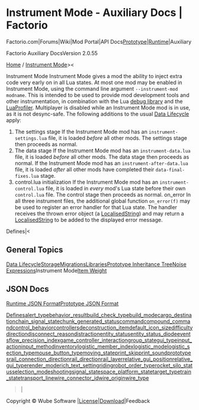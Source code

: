 # Instrument Mode - Auxiliary Docs | Factorio

Factorio.com|Forums|Wiki|Mod Portal|API Docs[Prototype](../index-prototype.html)|[Runtime](../index-runtime.html)|Auxiliary

 Factorio Auxiliary DocsVersion 2.0.55 

[Home](../index-auxiliary.html) / [Instrument Mode](instrument.html)><

Instrument Mode
Instrument Mode gives a mod the ability to inject extra code very early on in all Lua states. At most one mod may be enabled in Instrument Mode, using the command line argument `--instrument-mod modname`. This is intended to be used to provide mod development tools and other instrumentation, in combination with the Lua [debug library](https://www.lua.org/pil/23.html) and the [LuaProfiler](../classes/LuaProfiler.html). Multiplayer is disabled while an Instrument Mode mod is in use, as it is not desync-safe. The following additions to the usual [Data Lifecycle](data-lifecycle.html) apply:
1. The settings stage
If the Instrument Mode mod has an `instrument-settings.lua` file, it is loaded _before_ all other mods. The settings stage then proceeds as normal.
2. The data stage
If the Instrument Mode mod has an `instrument-data.lua` file, it is loaded _before_ all other mods. The data stage then proceeds as normal. If the Instrument Mode mod has an `instrument-after-data.lua` file, it is loaded _after_ all other mods have completed their `data-final-fixes.lua` stage.
3. control.lua initialization
If the Instrument Mode mod has an `instrument-control.lua` file, it is loaded in _every_ mod's Lua state before their own `control.lua` file. The control stage then proceeds as normal.
on_error
In all three instrument files, the additional global function `on_error(f)` may be used to register an error handler for that Lua state. The handler receives the thrown error object (a [LocalisedString](../concepts/LocalisedString.html)) and may return a [LocalisedString](../concepts/LocalisedString.html) to be added to the displayed error message.

Defines|<

## General Topics
[Data Lifecycle](data-lifecycle.html)[Storage](storage.html)[Migrations](migrations.html)[Libraries](libraries.html)[Prototype Inheritance Tree](prototype-tree.html)[Noise Expressions](noise-expressions.html)Instrument Mode[Item Weight](item-weight.html)
## JSON Docs
[Runtime JSON Format](json-docs-runtime.html)[Prototype JSON Format](json-docs-prototype.html)

[ Defines](../defines.html)[alert_type](../defines.html#defines.alert_type)[behavior_result](../defines.html#defines.behavior_result)[build_check_type](../defines.html#defines.build_check_type)[build_mode](../defines.html#defines.build_mode)[cargo_destination](../defines.html#defines.cargo_destination)[chain_signal_state](../defines.html#defines.chain_signal_state)[chunk_generated_status](../defines.html#defines.chunk_generated_status)[command](../defines.html#defines.command)[compound_command](../defines.html#defines.compound_command)[control_behavior](../defines.html#defines.control_behavior)[controllers](../defines.html#defines.controllers)[deconstruction_item](../defines.html#defines.deconstruction_item)[default_icon_size](../defines.html#defines.default_icon_size)[difficulty](../defines.html#defines.difficulty)[direction](../defines.html#defines.direction)[disconnect_reason](../defines.html#defines.disconnect_reason)[distraction](../defines.html#defines.distraction)[entity_status](../defines.html#defines.entity_status)[entity_status_diode](../defines.html#defines.entity_status_diode)[events](../defines.html#defines.events)[flow_precision_index](../defines.html#defines.flow_precision_index)[game_controller_interaction](../defines.html#defines.game_controller_interaction)[group_state](../defines.html#defines.group_state)[gui_type](../defines.html#defines.gui_type)[input_action](../defines.html#defines.input_action)[input_method](../defines.html#defines.input_method)[inventory](../defines.html#defines.inventory)[logistic_member_index](../defines.html#defines.logistic_member_index)[logistic_mode](../defines.html#defines.logistic_mode)[logistic_section_type](../defines.html#defines.logistic_section_type)[mouse_button_type](../defines.html#defines.mouse_button_type)[moving_state](../defines.html#defines.moving_state)[print_skip](../defines.html#defines.print_skip)[print_sound](../defines.html#defines.print_sound)[prototypes](../defines.html#defines.prototypes)[rail_connection_direction](../defines.html#defines.rail_connection_direction)[rail_direction](../defines.html#defines.rail_direction)[rail_layer](../defines.html#defines.rail_layer)[relative_gui_position](../defines.html#defines.relative_gui_position)[relative_gui_type](../defines.html#defines.relative_gui_type)[render_mode](../defines.html#defines.render_mode)[rich_text_setting](../defines.html#defines.rich_text_setting)[riding](../defines.html#defines.riding)[robot_order_type](../defines.html#defines.robot_order_type)[rocket_silo_status](../defines.html#defines.rocket_silo_status)[selection_mode](../defines.html#defines.selection_mode)[shooting](../defines.html#defines.shooting)[signal_state](../defines.html#defines.signal_state)[space_platform_state](../defines.html#defines.space_platform_state)[target_type](../defines.html#defines.target_type)[train_state](../defines.html#defines.train_state)[transport_line](../defines.html#defines.transport_line)[wire_connector_id](../defines.html#defines.wire_connector_id)[wire_origin](../defines.html#defines.wire_origin)[wire_type](../defines.html#defines.wire_type)

>|

 Copyright © Wube Software |[License](../license.html)|[Download](../static/archive.zip)|Feedback